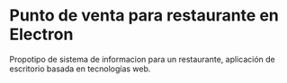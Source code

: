 # Punto de venta para restaurante en Electron
Propotipo de sistema de informacion para un restaurante, aplicación de escritorio basada en tecnologías web.
